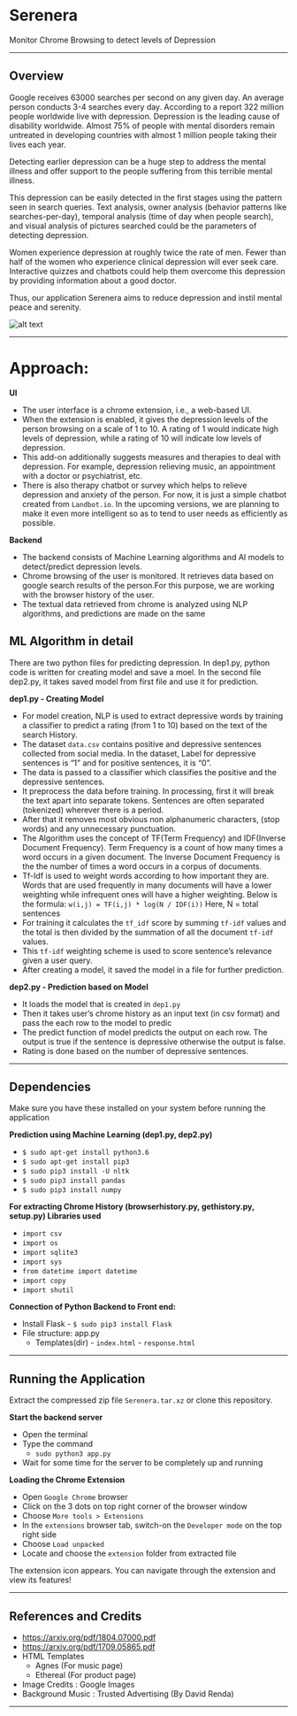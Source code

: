 # Serenera
Monitor Chrome Browsing to detect levels of Depression 

---

## Overview

Google receives 63000 searches per second on any given day. An average person conducts 3-4 searches every day. According to a report 322 million people worldwide live with depression. Depression is the leading cause of disability worldwide. Almost 75% of people with mental disorders remain untreated in developing countries with almost 1 million people taking their lives each year.

Detecting earlier depression can be a huge step to address the mental illness and offer support to the people suffering from this terrible mental illness.

This depression can be easily detected in the first stages using the pattern seen in search queries. Text analysis, owner analysis (behavior patterns like searches-per-day), temporal analysis (time of day when people search), and visual analysis of pictures searched could be the parameters of detecting depression.

Women experience depression at roughly twice the rate of men. Fewer than half of the women who experience clinical depression will ever seek care. Interactive quizzes and chatbots could help them overcome this depression by providing information about a good doctor.

Thus, our application Serenera aims to reduce depression and instil mental peace and serenity.

![alt text](https://github.com/serenera/Serenera/blob/master/extension/product/ser.png)

---

# Approach:

**UI**
- The user interface is a chrome extension, i.e., a web-based UI.
- When the extension is enabled, it gives the depression levels of the person browsing on a scale of 1 to 10. A rating of 1 would indicate high levels of depression, while a rating of 10 will indicate low levels of depression.
- This add-on additionally suggests measures and therapies to deal with depression. For example, depression relieving music, an appointment with a doctor or psychiatrist, etc.
- There is also therapy chatbot or survey which helps to relieve depression and anxiety of the person. For now, it is just a simple chatbot created from `Landbot.io`. In the upcoming versions, we are planning to make it even more intelligent so as to tend to user needs as efficiently as possible.

**Backend**
- The backend consists of Machine Learning algorithms and AI models to detect/predict depression levels.
- Chrome browsing of the user is monitored. It retrieves data based on google search results of the person.For this purpose, we are working with the browser history of the user. 
- The textual data retrieved from chrome is analyzed using NLP algorithms, and predictions are made on the same

## ML Algorithm in detail

There are two python files for predicting depression. In dep1.py, python code is written  for creating model and save a moel. In the second file dep2.py, it takes saved model from first file and use it for prediction. 

**dep1.py - Creating Model**
- For model creation, NLP is used to extract depressive words by training a classifier to predict a rating (from 1 to 10) based on the text of the search History.
- The dataset `data.csv` contains positive and depressive sentences collected from social media. In the dataset, Label for depressive sentences is “1” and for positive sentences, it is “0”. 
- The data is passed to a classifier which classifies the positive and the depressive sentences.
- It preprocess the data before training. In processing, first it will break the text apart into separate tokens. Sentences are often separated (tokenized) wherever there is a period. 
- After that it removes most obvious non alphanumeric characters, (stop words) and any unnecessary punctuation.
- The Algorithm uses the concept of TF(Term Frequency) and IDF(Inverse Document Frequency). Term Frequency is a count of how many times a word occurs in a given document. The Inverse Document Frequency is the the number of times a word occurs in a corpus of documents. 
- Tf-Idf is used to weight words according to how important they are. Words that are used frequently in many documents will have a lower weighting while infrequent ones will have a higher weighting. Below is the formula:
`w(i,j) = TF(i,j) * log(N / IDF(i))`
 Here, N = total sentences
 - For training it calculates the `tf_idf` score by summing `tf-idf` values and the total is then divided by the summation of all the document `tf-idf` values.
 - This `tf-idf` weighting scheme is used to score sentence’s relevance given a user query.
 - After creating a model, it saved the model in a file for further prediction.
 
 **dep2.py - Prediction based on Model**
 - It loads the model that is created in `dep1.py`
 - Then it takes user’s chrome history as an input text (in csv format) and pass the
each row to the model to predic
- The predict function of model predicts the output on each row. The output is true if the sentence is depressive otherwise the output is false.
- Rating is done based on the number of depressive sentences.  

---

## Dependencies

Make sure you have these installed on your system before running the application

**Prediction using Machine Learning
(dep1.py, dep2.py)**
- `$ sudo apt-get install python3.6`
- `$ sudo apt-get install pip3`
- `$ sudo pip3 install -U nltk`
- `$ sudo pip3 install pandas`
- `$ sudo pip3 install numpy`

**For extracting Chrome History
(browserhistory.py, gethistory.py, setup.py)
Libraries used**
- `import csv`
- `import os`
- `import sqlite3`
- `import sys`
- `from datetime import datetime`
- `import copy`
- `import shutil`

**Connection of Python Backend to Front end:**
- Install Flask
		- `$ sudo pip3 install Flask`
- File structure: app.py
  - Templates(dir) - `index.html`
                   - `response.html`

---

## Running the Application

Extract the compressed zip file `Serenera.tar.xz` or clone this repository.

**Start the backend server**
- Open the terminal
- Type the command
  - `sudo python3 app.py`
- Wait for some time for the server to be completely up and running

**Loading the Chrome Extension**
- Open `Google Chrome` browser
- Click on the 3 dots on top right corner of the browser window
- Choose `More tools > Extensions`
- In the `extensions` browser tab, switch-on the `Developer mode` on the top right side
- Choose `Load unpacked`
- Locate and choose the `extension` folder from extracted file

The extension icon appears. You can navigate through the extension and view its features! 

---

## References and Credits

- https://arxiv.org/pdf/1804.07000.pdf
- https://arxiv.org/pdf/1709.05865.pdf
- HTML Templates
  - Agnes (For music page)
  - Ethereal (For product page)
- Image Credits : Google Images
- Background Music :  Trusted Advertising (By David Renda)

---



